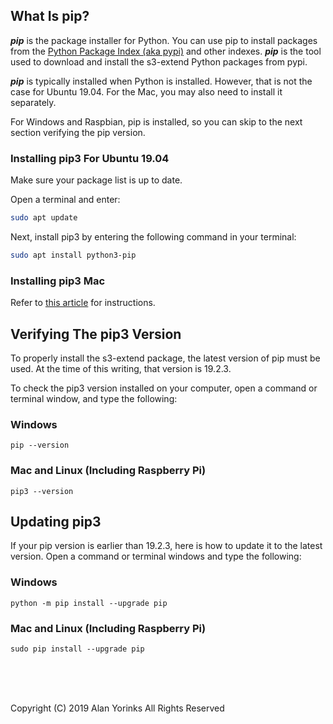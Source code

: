 ## What Is pip?

***pip*** is the package installer for Python. You can use pip to
install packages from the
[Python Package Index (aka pypi)](https://pypi.org/) and other indexes.
***pip*** is the tool used to download and install the s3-extend Python
packages from pypi.


***pip*** is typically installed when Python is installed. However, that
is not the case for Ubuntu 19.04. For the Mac, you may also need to
install it separately.

For Windows and Raspbian, pip is installed, so you can skip to the next
section verifying the pip version.

### Installing pip3 For Ubuntu 19.04

Make sure your package list is up to date. 

Open a terminal and enter:

```bash
sudo apt update
```
   
Next, install pip3 by entering the following command in your terminal:

``` bash
sudo apt install python3-pip
```

### Installing pip3 Mac
Refer to [this article](https://evansdianga.com/install-pip-osx/) for
instructions.

## Verifying The pip3 Version
To properly install the s3-extend package, the latest version of pip
must be used. At the time of this writing, that version is 19.2.3.

To check the pip3 version installed on your computer, open a command or
terminal window, and type the following:

### Windows

```
pip --version
```

### Mac and Linux (Including Raspberry Pi)

```
pip3 --version
```

## Updating pip3
 
If your pip version is earlier than 19.2.3, here is how to update it to
the latest version. Open a command or terminal windows and type the
following:

### Windows

```
python -m pip install --upgrade pip
```

### Mac and Linux (Including Raspberry Pi)

```
sudo pip install --upgrade pip
```
<br>
<br>
<br>


Copyright (C) 2019 Alan Yorinks All Rights Reserved

